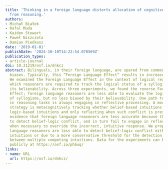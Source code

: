 ```yaml
---
title: 'Thinking in a foreign language distorts allocation of cognitive effort: Evidence
  from reasoning.'
authors:
- Michał Białek
- Rafal Muda
- Kaiden Stewart
- Paweł Niszczota
- Damian Pieńkosz
date: '2019-01-01'
publishDate: '2024-10-10T14:22:54.078569Z'
publication_types:
- article-journal
doi: 10.31219/osf.io/dnkcz
abstract: Bilinguals, in their foreign language, are spared from common decision-making
  biases. Typically, this “Foreign Language Effect” results in increased accuracy.
  We examined the Foreign Language Effect in the context of logical reasoning, in
  which reasoners are required to track the logical status of a syllogism, ignoring
  its believability. Across three experiments, we found the reverse Foreign Language
  Effect; foreign language reasoners are less able to evaluate the logical structure
  of syllogisms, but no less biased by their believability. One path to succeeding
  in reasoning tasks is always engaging in reflective processing. A more efficient
  strategy is metacognitively tracking whether belief-based intuitions conflict with
  logic-based intuitions and only reflecting when such conflict is present. We provide
  evidence that foreign language reasoners are less accurate because they struggle
  to detect belief-logic conflict, and in turn fail to engage in reflective processing
  when necessary to override the incorrect, intuitive response. We propose that foreign
  language reasoners are less able to detect belief-logic conflict either due to weakened
  intuitions or due to a more conservative threshold for the detection of conflict
  between multiple competing intuitions. Data for the experiments can be accessed
  publicly at https://osf.io/phbuq/
links:
- name: URL
  url: https://osf.io/dnkcz/
---
```

